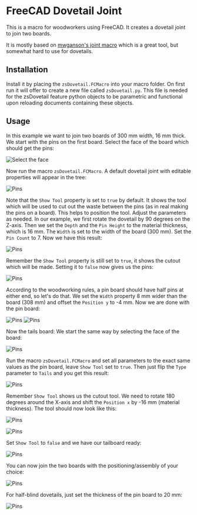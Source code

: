 # FreeCAD Dovetail Joint
This is a macro for woodworkers using FreeCAD. It creates a dovetail joint to join two boards.

It is mostly based on [mwganson's joint macro](https://github.com/mwganson/joint) which is a great tool, but somewhat hard to use for dovetails.

## Installation
Install it by placing the `zsDovetail.FCMacro` into your macro folder. On first run it will offer to create a new file called `zsDovetail.py`. This file is needed for the zsDovetail feature python objects to be parametric and functional upon reloading documents containing these objects.

## Usage
In this example we want to join two boards of 300 mm width, 16 mm thick. We start with the pins on the first board. Select the face of the board which should get the pins:

![](img_1.png "Select the face")

Now run the macro `zsDovetail.FCMacro`. A default dovetail joint with editable properties will appear in the tree:

![](pins_1.png "Pins")

Note that the `Show Tool` property is set to `true` by default. It shows the tool which will be used to cut out the waste between the pins (as in real making the pins on a board). This helps to position the tool. Adjust the parameters as needed. In our example, we first rotate the dovetail by 90 degrees on the Z-axis. Then we set the `Depth` and the `Pin Height` to the material thickness, which is 16 mm. The `Width` is set to the width of the board (300 mm). Set the `Pin Count` to 7. Now we have this result:

![](pins_2.png "Pins")

Remember the `Show Tool` property is still set to `true`, it shows the cutout which will be made. Setting it to `false` now gives us the pins:

![](pins_3.png "Pins")

According to the woodworking rules, a pin board should have half pins at either end, so let's do that. We set the `Width` property 8 mm wider than the board (308 mm) and offset the `Position y` to -4 mm. Now we are done with the pin board:

![](pins_4.png "Pins")
![](params_pins.png "Pins")

Now the tails board: We start the same way by selecting the face of the board:

![](tails_1.png "Pins")

Run the macro `zsDovetail.FCMacro` and set all parameters to the exact same values as the pin board, leave `Show Tool` set to `true`. Then just flip the `Type` parameter to `Tails` and you get this result:

![](tails_2.png "Pins")

Remember `Show Tool` shows us the cutout tool. We need to rotate 180 degrees around the X-axis and shift the `Position x` by -16 mm (material thickness). The tool should now look like this:

![](tails_3.png "Pins")

![](params_tails.png "Pins")

Set `Show Tool` to `false` and we have our tailboard ready:

![](tails_4.png "Pins")

You can now join the two boards with the positioning/assembly of your choice:

![](assembly.png "Pins")

For half-blind dovetails, just set the thickness of the pin board to 20 mm:

![](halfblind.png "Pins")
